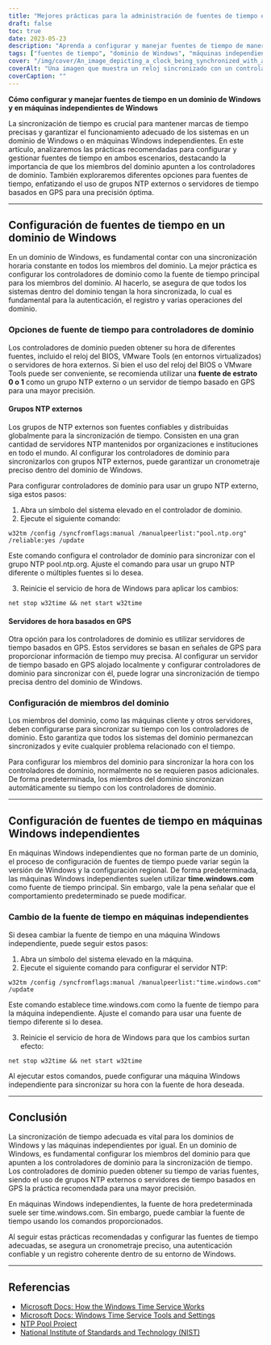 ```yaml
---
title: "Mejores prácticas para la administración de fuentes de tiempo en dominios de Windows y máquinas independientes"
draft: false
toc: true
date: 2023-05-23
description: "Aprenda a configurar y manejar fuentes de tiempo de manera efectiva en dominios de Windows y máquinas independientes para garantizar una sincronización de tiempo precisa y evitar posibles problemas."
tags: ["fuentes de tiempo", "dominio de Windows", "máquinas independientes", "sincronización de tiempo", "cronometraje preciso", "servidores NTP", "controladores de dominio", "Servicio de hora de Windows", "fallas de autenticación", "inconsistencias del archivo de registro", "problemas de replicación", "configuración de la fuente de tiempo", "gestión de fuente de tiempo", "Sincronización de tiempo de Windows", "mejores prácticas de cronometraje", "configuración de la fuente de tiempo", "sincronizando la hora del sistema", "Sincronización de tiempo de dominio de Windows", "sincronización de tiempo de máquina independiente", "selección de fuente de tiempo", "solución de problemas de fuente de tiempo", "errores de fuente de tiempo", "problemas con la fuente de tiempo", "Comandos de configuración de la fuente de tiempo", "instrucciones de configuración de la fuente de tiempo", "desafíos de sincronización de tiempo", "consecuencias de la pérdida de tiempo", "prevención de deriva de tiempo", "resolución de fallas de sincronización de tiempo", "solución de problemas de sincronización de tiempo", "gestión de fuentes de tiempo en dominios de Windows", "manejo de fuentes de tiempo en máquinas Windows independientes", "prevención de pérdidas de tiempo en entornos Windows", "consecuencias de los fallos de sincronización horaria", "mejores prácticas para un cronometraje preciso"]
cover: "/img/cover/An_image_depicting_a_clock_being_synchronized_with_a_domain.png"
coverAlt: "Una imagen que muestra un reloj sincronizado con un controlador de dominio y una máquina independiente, que simboliza la gestión de la fuente de tiempo y la sincronización precisa del tiempo en entornos de Windows."
coverCaption: ""
---
```


**Cómo configurar y manejar fuentes de tiempo en un dominio de Windows y en máquinas independientes de Windows**

La sincronización de tiempo es crucial para mantener marcas de tiempo precisas y garantizar el funcionamiento adecuado de los sistemas en un dominio de Windows o en máquinas Windows independientes. En este artículo, analizaremos las prácticas recomendadas para configurar y gestionar fuentes de tiempo en ambos escenarios, destacando la importancia de que los miembros del dominio apunten a los controladores de dominio. También exploraremos diferentes opciones para fuentes de tiempo, enfatizando el uso de grupos NTP externos o servidores de tiempo basados en GPS para una precisión óptima.

______

## Configuración de fuentes de tiempo en un dominio de Windows

En un dominio de Windows, es fundamental contar con una sincronización horaria constante en todos los miembros del dominio. La mejor práctica es configurar los controladores de dominio como la fuente de tiempo principal para los miembros del dominio. Al hacerlo, se asegura de que todos los sistemas dentro del dominio tengan la hora sincronizada, lo cual es fundamental para la autenticación, el registro y varias operaciones del dominio.

### Opciones de fuente de tiempo para controladores de dominio

Los controladores de dominio pueden obtener su hora de diferentes fuentes, incluido el reloj del BIOS, VMware Tools (en entornos virtualizados) o servidores de hora externos. Si bien el uso del reloj del BIOS o VMware Tools puede ser conveniente, se recomienda utilizar una **fuente de estrato 0 o 1** como un grupo NTP externo o un servidor de tiempo basado en GPS para una mayor precisión.

#### Grupos NTP externos

Los grupos de NTP externos son fuentes confiables y distribuidas globalmente para la sincronización de tiempo. Consisten en una gran cantidad de servidores NTP mantenidos por organizaciones e instituciones en todo el mundo. Al configurar los controladores de dominio para sincronizarlos con grupos NTP externos, puede garantizar un cronometraje preciso dentro del dominio de Windows.

Para configurar controladores de dominio para usar un grupo NTP externo, siga estos pasos:

1. Abra un símbolo del sistema elevado en el controlador de dominio.
2. Ejecute el siguiente comando:

```shell
w32tm /config /syncfromflags:manual /manualpeerlist:"pool.ntp.org" /reliable:yes /update
```

Este comando configura el controlador de dominio para sincronizar con el grupo NTP pool.ntp.org. Ajuste el comando para usar un grupo NTP diferente o múltiples fuentes si lo desea.

3. Reinicie el servicio de hora de Windows para aplicar los cambios:

```shell
net stop w32time && net start w32time
```


#### Servidores de hora basados en GPS

Otra opción para los controladores de dominio es utilizar servidores de tiempo basados en GPS. Estos servidores se basan en señales de GPS para proporcionar información de tiempo muy precisa. Al configurar un servidor de tiempo basado en GPS alojado localmente y configurar controladores de dominio para sincronizar con él, puede lograr una sincronización de tiempo precisa dentro del dominio de Windows.

### Configuración de miembros del dominio

Los miembros del dominio, como las máquinas cliente y otros servidores, deben configurarse para sincronizar su tiempo con los controladores de dominio. Esto garantiza que todos los sistemas del dominio permanezcan sincronizados y evite cualquier problema relacionado con el tiempo.

Para configurar los miembros del dominio para sincronizar la hora con los controladores de dominio, normalmente no se requieren pasos adicionales. De forma predeterminada, los miembros del dominio sincronizan automáticamente su tiempo con los controladores de dominio.

______

## Configuración de fuentes de tiempo en máquinas Windows independientes

En máquinas Windows independientes que no forman parte de un dominio, el proceso de configuración de fuentes de tiempo puede variar según la versión de Windows y la configuración regional. De forma predeterminada, las máquinas Windows independientes suelen utilizar **time.windows.com** como fuente de tiempo principal. Sin embargo, vale la pena señalar que el comportamiento predeterminado se puede modificar.

### Cambio de la fuente de tiempo en máquinas independientes

Si desea cambiar la fuente de tiempo en una máquina Windows independiente, puede seguir estos pasos:

1. Abra un símbolo del sistema elevado en la máquina.
2. Ejecute el siguiente comando para configurar el servidor NTP:

```shell
w32tm /config /syncfromflags:manual /manualpeerlist:"time.windows.com" /update
```

Este comando establece time.windows.com como la fuente de tiempo para la máquina independiente. Ajuste el comando para usar una fuente de tiempo diferente si lo desea.

3. Reinicie el servicio de hora de Windows para que los cambios surtan efecto:

```shell
net stop w32time && net start w32time
```


Al ejecutar estos comandos, puede configurar una máquina Windows independiente para sincronizar su hora con la fuente de hora deseada.

______

## Conclusión

La sincronización de tiempo adecuada es vital para los dominios de Windows y las máquinas independientes por igual. En un dominio de Windows, es fundamental configurar los miembros del dominio para que apunten a los controladores de dominio para la sincronización de tiempo. Los controladores de dominio pueden obtener su tiempo de varias fuentes, siendo el uso de grupos NTP externos o servidores de tiempo basados en GPS la práctica recomendada para una mayor precisión.

En máquinas Windows independientes, la fuente de hora predeterminada suele ser time.windows.com. Sin embargo, puede cambiar la fuente de tiempo usando los comandos proporcionados.

Al seguir estas prácticas recomendadas y configurar las fuentes de tiempo adecuadas, se asegura un cronometraje preciso, una autenticación confiable y un registro coherente dentro de su entorno de Windows.

______

## Referencias

- [Microsoft Docs: How the Windows Time Service Works](https://learn.microsoft.com/en-us/windows-server/networking/windows-time-service/how-the-windows-time-service-works)
- [Microsoft Docs: Windows Time Service Tools and Settings](https://docs.microsoft.com/en-us/windows-server/networking/windows-time-service/windows-time-service-tools-and-settings)
- [NTP Pool Project](https://www.ntppool.org/)
- [National Institute of Standards and Technology (NIST)](https://www.nist.gov/)

